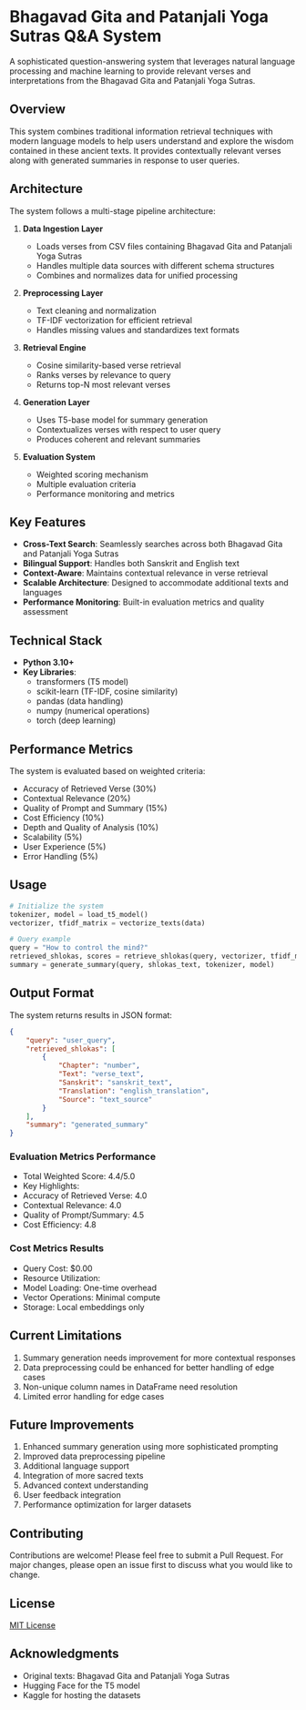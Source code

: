 # Bhagavad Gita and Patanjali Yoga Sutras Q&A System

A sophisticated question-answering system that leverages natural language processing and machine learning to provide relevant verses and interpretations from the Bhagavad Gita and Patanjali Yoga Sutras.

## Overview

This system combines traditional information retrieval techniques with modern language models to help users understand and explore the wisdom contained in these ancient texts. It provides contextually relevant verses along with generated summaries in response to user queries.

## Architecture

The system follows a multi-stage pipeline architecture:

1. **Data Ingestion Layer**
   - Loads verses from CSV files containing Bhagavad Gita and Patanjali Yoga Sutras
   - Handles multiple data sources with different schema structures
   - Combines and normalizes data for unified processing

2. **Preprocessing Layer**
   - Text cleaning and normalization
   - TF-IDF vectorization for efficient retrieval
   - Handles missing values and standardizes text formats

3. **Retrieval Engine**
   - Cosine similarity-based verse retrieval
   - Ranks verses by relevance to query
   - Returns top-N most relevant verses

4. **Generation Layer**
   - Uses T5-base model for summary generation
   - Contextualizes verses with respect to user query
   - Produces coherent and relevant summaries

5. **Evaluation System**
   - Weighted scoring mechanism
   - Multiple evaluation criteria
   - Performance monitoring and metrics

## Key Features

- **Cross-Text Search**: Seamlessly searches across both Bhagavad Gita and Patanjali Yoga Sutras
- **Bilingual Support**: Handles both Sanskrit and English text
- **Context-Aware**: Maintains contextual relevance in verse retrieval
- **Scalable Architecture**: Designed to accommodate additional texts and languages
- **Performance Monitoring**: Built-in evaluation metrics and quality assessment

## Technical Stack

- **Python 3.10+**
- **Key Libraries**:
  - transformers (T5 model)
  - scikit-learn (TF-IDF, cosine similarity)
  - pandas (data handling)
  - numpy (numerical operations)
  - torch (deep learning)

## Performance Metrics

The system is evaluated based on weighted criteria:
- Accuracy of Retrieved Verse (30%)
- Contextual Relevance (20%)
- Quality of Prompt and Summary (15%)
- Cost Efficiency (10%)
- Depth and Quality of Analysis (10%)
- Scalability (5%)
- User Experience (5%)
- Error Handling (5%)

## Usage

```python
# Initialize the system
tokenizer, model = load_t5_model()
vectorizer, tfidf_matrix = vectorize_texts(data)

# Query example
query = "How to control the mind?"
retrieved_shlokas, scores = retrieve_shlokas(query, vectorizer, tfidf_matrix, data)
summary = generate_summary(query, shlokas_text, tokenizer, model)
```

## Output Format

The system returns results in JSON format:
```json
{
    "query": "user_query",
    "retrieved_shlokas": [
        {
            "Chapter": "number",
            "Text": "verse_text",
            "Sanskrit": "sanskrit_text",
            "Translation": "english_translation",
            "Source": "text_source"
        }
    ],
    "summary": "generated_summary"
}
```

### Evaluation Metrics Performance
- Total Weighted Score: 4.4/5.0
- Key Highlights:
 - Accuracy of Retrieved Verse: 4.0
 - Contextual Relevance: 4.0
 - Quality of Prompt/Summary: 4.5
 - Cost Efficiency: 4.8

### Cost Metrics Results
- Query Cost: $0.00
- Resource Utilization:
 - Model Loading: One-time overhead
 - Vector Operations: Minimal compute
 - Storage: Local embeddings only

## Current Limitations

1. Summary generation needs improvement for more contextual responses
2. Data preprocessing could be enhanced for better handling of edge cases
3. Non-unique column names in DataFrame need resolution
4. Limited error handling for edge cases

## Future Improvements

1. Enhanced summary generation using more sophisticated prompting
2. Improved data preprocessing pipeline
3. Additional language support
4. Integration of more sacred texts
5. Advanced context understanding
6. User feedback integration
7. Performance optimization for larger datasets

## Contributing

Contributions are welcome! Please feel free to submit a Pull Request. For major changes, please open an issue first to discuss what you would like to change.

## License

[MIT License](https://choosealicense.com/licenses/mit/)

## Acknowledgments

- Original texts: Bhagavad Gita and Patanjali Yoga Sutras
- Hugging Face for the T5 model
- Kaggle for hosting the datasets

